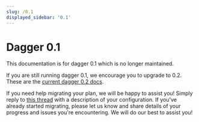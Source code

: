 ```yaml
---
slug: /0.1
displayed_sidebar: '0.1'
---
```


# Dagger 0.1

This documentation is for dagger 0.1 which is no longer maintained.

If you are still running dagger 0.1, we encourage you to upgrade to 0.2.
These are the [current dagger 0.2 docs](/).

If you need help migrating your plan, we will be happy to assist you!
Simply reply to [this thread](https://github.com/dagger/dagger/discussions/1772) with a description of your configuration.
If you've already started migrating, please let us know and share details of your progress and issues you're encountering.
We will do our best to assist you!
